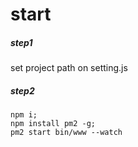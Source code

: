 # start

##### step1
set project path on setting.js

##### step2

```
npm i;
npm install pm2 -g;
pm2 start bin/www --watch
```
